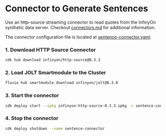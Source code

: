 # Connector to Generate Sentences

Use an http-source streaming connector to read quotes from the InfinyOn synthetic data server. Checkout [connectors.md](../../connectors.md) for additional information.

The connector configuration file is located at [sentence-connector.yaml](sentence-connector.yaml).

### 1. Download HTTP Source Connector

```bash
cdk hub download infinyon/http-source@0.3.3
```

### 2. Load JOLT Smartmodule to the Cluster

```bash
fluvio hub smartmodule download infinyon/jolt@0.3.0 
```

### 3. Start the connector

```bash
cdk deploy start --ipkg infinyon-http-source-0.3.3.ipkg -c sentence-connector.yaml
```

### 4. Stop the connector

```bash
cdk deploy shutdown --name sentence-connector
```
